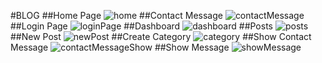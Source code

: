 #BLOG
##Home Page
![home](https://user-images.githubusercontent.com/33843231/70906016-972bc000-202f-11ea-86c7-54dbf138cc7f.jpg)
##Contact Message
![contactMessage](https://user-images.githubusercontent.com/33843231/70906543-cdb60a80-2030-11ea-9ba7-4e3860a6bc8d.jpg)
##Login Page
![loginPage](https://user-images.githubusercontent.com/33843231/70906565-dd355380-2030-11ea-9def-6af63c0be71d.jpg)
##Dashboard
![dashboard](https://user-images.githubusercontent.com/33843231/70906577-e6262500-2030-11ea-8f61-69f0d98c622b.jpg)
##Posts
![posts](https://user-images.githubusercontent.com/33843231/70906594-f50cd780-2030-11ea-998f-3abd597121ac.jpg)
##New Post
![newPost](https://user-images.githubusercontent.com/33843231/70906595-f76f3180-2030-11ea-9804-d1ad4f6f6fd7.jpg)
##Create Category
![category](https://user-images.githubusercontent.com/33843231/70906615-00600300-2031-11ea-9b9f-198faad2ee47.jpg)
##Show Contact Message
![contactMessageShow](https://user-images.githubusercontent.com/33843231/70906625-0524b700-2031-11ea-9a2c-7645f271f9dc.jpg)
##Show Message
![showMessage](https://user-images.githubusercontent.com/33843231/70906632-0950d480-2031-11ea-8fda-acfeeb0d8260.jpg)




